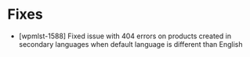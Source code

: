 # Fixes
* [wpmlst-1588] Fixed issue with 404 errors on products created in secondary languages when default language is different than English